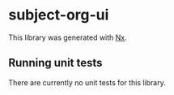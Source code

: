 # subject-org-ui

This library was generated with [Nx](https://nx.dev).

## Running unit tests

There are currently no unit tests for this library.
